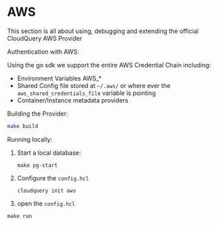 # AWS

This section is all about using, debugging and extending the official CloudQuery AWS Provider 





Authentication with AWS:

Using the go sdk we support the entire AWS Credential Chain including:
- Environment Variables AWS_*
- Shared Config file stored at `~/.aws/` or where ever the `aws_shared_credentials_file` variable is pointing
- Container/Instance metadata providers



Building the Provider:

``` bash
make build
```


Running locally:

1. Start a local database:
    ```
    make pg-start
    ```
2. Configure the `config.hcl`
    ```
    cloudquery init aws
    ```
3. open the `config.hcl`

```
make run
```